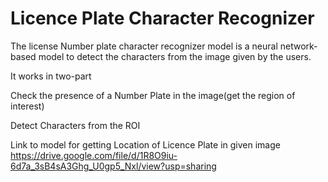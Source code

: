 # Licence Plate Character Recognizer
The license Number plate character recognizer model is a neural network-based model to detect the characters from the image given by the users. 

It works in two-part 

Check the presence of a Number Plate in the image(get the region of interest)

Detect Characters from the ROI

Link to model for getting Location of Licence Plate in given image
https://drive.google.com/file/d/1R8O9iu-6d7a_3sB4sA3Ghg_U0gp5_Nxl/view?usp=sharing


